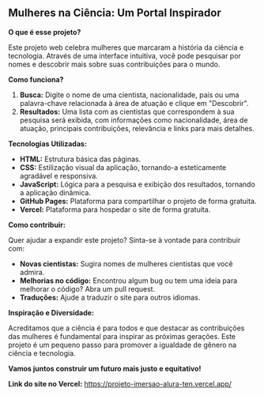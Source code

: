 ## **Mulheres na Ciência: Um Portal Inspirador**

**O que é esse projeto?**

Este projeto web celebra mulheres que marcaram a história da ciência e tecnologia. Através de uma interface intuitiva, você pode pesquisar por nomes e descobrir mais sobre suas contribuições para o mundo.

**Como funciona?**

1. **Busca:** Digite o nome de uma cientista, nacionalidade, país ou uma palavra-chave relacionada à área de atuação e clique em "Descobrir".
2. **Resultados:** Uma lista com as cientistas que correspondem à sua pesquisa será exibida, com informações como nacionalidade, área de atuação, principais contribuições, relevância e links para mais detalhes.

**Tecnologias Utilizadas:**

* **HTML:** Estrutura básica das páginas.
* **CSS:** Estilização visual da aplicação, tornando-a esteticamente agradável e responsiva.
* **JavaScript:** Lógica para a pesquisa e exibição dos resultados, tornando a aplicação dinâmica.
* **GitHub Pages:** Plataforma para compartilhar o projeto de forma gratuita.
* **Vercel:** Plataforma para hospedar o site de forma gratuita.

**Como contribuir:**

Quer ajudar a expandir este projeto? Sinta-se à vontade para contribuir com:

* **Novas cientistas:** Sugira nomes de mulheres cientistas que você admira.
* **Melhorias no código:** Encontrou algum bug ou tem uma ideia para melhorar o código? Abra um pull request.
* **Traduções:** Ajude a traduzir o site para outros idiomas.

**Inspiração e Diversidade:**

Acreditamos que a ciência é para todos e que destacar as contribuições das mulheres é fundamental para inspirar as próximas gerações. Este projeto é um pequeno passo para promover a igualdade de gênero na ciência e tecnologia.

**Vamos juntos construir um futuro mais justo e equitativo!**

**Link do site no Vercel:** https://projeto-imersao-alura-ten.vercel.app/
